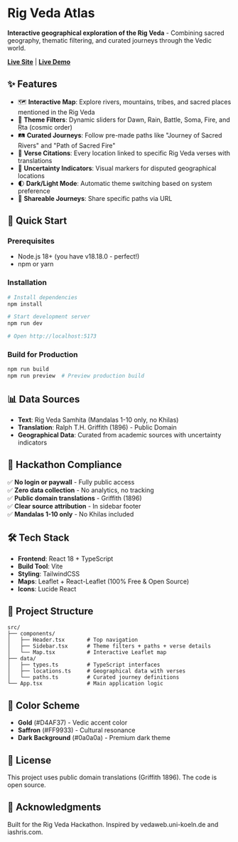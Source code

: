 # Rig Veda Atlas

**Interactive geographical exploration of the Rig Veda** - Combining sacred geography, thematic filtering, and curated journeys through the Vedic world.

**[Live Site](https://rig-veda-atlas.vercel.app/)** |
**[Live Demo](https://drive.google.com/file/d/1K98kMnkI46biAg9t_nDSS6G-q-tbsg8D/view?usp=sharing)**

## ✨ Features

- 🗺️ **Interactive Map**: Explore rivers, mountains, tribes, and sacred places mentioned in the Rig Veda
- 🎨 **Theme Filters**: Dynamic sliders for Dawn, Rain, Battle, Soma, Fire, and Ṛta (cosmic order)
- 🛤️ **Curated Journeys**: Follow pre-made paths like "Journey of Sacred Rivers" and "Path of Sacred Fire"
- 📜 **Verse Citations**: Every location linked to specific Rig Veda verses with translations
- 🎯 **Uncertainty Indicators**: Visual markers for disputed geographical locations
- 🌓 **Dark/Light Mode**: Automatic theme switching based on system preference
- 🔗 **Shareable Journeys**: Share specific paths via URL

## 🚀 Quick Start

### Prerequisites
- Node.js 18+ (you have v18.18.0 - perfect!)
- npm or yarn

### Installation

```bash
# Install dependencies
npm install

# Start development server
npm run dev

# Open http://localhost:5173
```

### Build for Production

```bash
npm run build
npm run preview  # Preview production build
```

## 📊 Data Sources

- **Text**: Rig Veda Samhita (Mandalas 1-10 only, no Khilas)
- **Translation**: Ralph T.H. Griffith (1896) - Public Domain
- **Geographical Data**: Curated from academic sources with uncertainty indicators

## 🎯 Hackathon Compliance

✅ **No login or paywall** - Fully public access  
✅ **Zero data collection** - No analytics, no tracking  
✅ **Public domain translations** - Griffith (1896)  
✅ **Clear source attribution** - In sidebar footer  
✅ **Mandalas 1-10 only** - No Khilas included  

## 🛠️ Tech Stack

- **Frontend**: React 18 + TypeScript
- **Build Tool**: Vite
- **Styling**: TailwindCSS
- **Maps**: Leaflet + React-Leaflet (100% Free & Open Source)
- **Icons**: Lucide React

## 📁 Project Structure

```
src/
├── components/
│   ├── Header.tsx       # Top navigation
│   ├── Sidebar.tsx      # Theme filters + paths + verse details
│   └── Map.tsx          # Interactive Leaflet map
├── data/
│   ├── types.ts         # TypeScript interfaces
│   ├── locations.ts     # Geographical data with verses
│   └── paths.ts         # Curated journey definitions
└── App.tsx              # Main application logic
```

## 🎨 Color Scheme

- **Gold** (#D4AF37) - Vedic accent color
- **Saffron** (#FF9933) - Cultural resonance
- **Dark Background** (#0a0a0a) - Premium dark theme

## 📝 License

This project uses public domain translations (Griffith 1896). The code is open source.

## 🙏 Acknowledgments

Built for the Rig Veda Hackathon. Inspired by vedaweb.uni-koeln.de and iashris.com.
